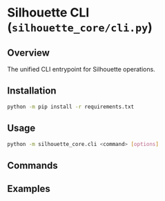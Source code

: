 # Silhouette CLI (`silhouette_core/cli.py`)

## Overview
The unified CLI entrypoint for Silhouette operations.

## Installation
```bash
python -m pip install -r requirements.txt
```

## Usage

```bash
python -m silhouette_core.cli <command> [options]
```

## Commands

<!-- TODO: Codex: introspect cli.py and list all subcommands, flags, and examples -->

## Examples

<!-- TODO: Codex: add real-world example invocations -->

